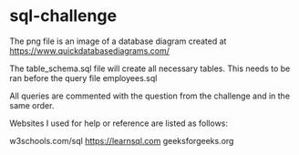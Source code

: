 # sql-challenge

The png file is an image of a database diagram created at https://www.quickdatabasediagrams.com/

The table_schema.sql file will create all necessary tables. 
This needs to be ran before the query file employees.sql

All queries are commented with the question from the challenge and in the same order.

Websites I used for help or reference are listed as follows:
	
 w3schools.com/sql
 https://learnsql.com
 geeksforgeeks.org
